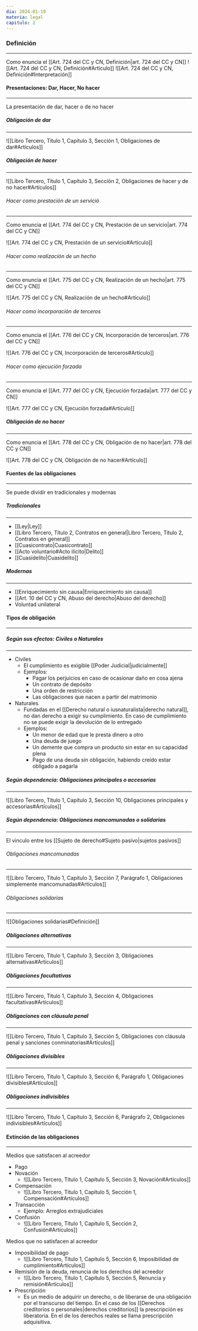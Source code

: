```yaml
---
dia: 2024-01-19
materia: legal
capitulo: 2
---
```

### Definición
---
Como enuncia el [[Art. 724 del CC y CN, Definición|art. 724 del CC y CN]] ![[Art. 724 del CC y CN, Definición#Artículo]]
![[Art. 724 del CC y CN, Definición#Interpretación]]

#### Presentaciones: Dar, Hacer, No hacer
---
La presentación de dar, hacer o de no hacer

##### Obligación de dar
---
![[Libro Tercero, Título 1, Capítulo 3, Sección 1, Obligaciones de dar#Artículos]]
##### Obligación de hacer
---
![[Libro Tercero, Título 1, Capítulo 3, Sección 2, Obligaciones de hacer y de no hacer#Artículos]]

###### Hacer como prestación de un servició
---
Como enuncia el [[Art. 774 del CC y CN, Prestación de un servicio|art. 774 del CC y CN]]

![[Art. 774 del CC y CN, Prestación de un servicio#Artículo]]

###### Hacer como realización de un hecho
---
Como enuncia el [[Art. 775 del CC y CN, Realización de un hecho|art. 775 del CC y CN]]

![[Art. 775 del CC y CN, Realización de un hecho#Artículo]]

###### Hacer como incorporación de terceros
---
Como enuncia el [[Art. 776 del CC y CN, Incorporación de terceros|art. 776 del CC y CN]]

![[Art. 776 del CC y CN, Incorporación de terceros#Artículo]]

###### Hacer como ejecución forzada
---
Como enuncia el [[Art. 777 del CC y CN, Ejecución forzada|art. 777 del CC y CN]]

![[Art. 777 del CC y CN, Ejecución forzada#Artículo]]

##### Obligación de no hacer
---
Como enuncia el [[Art. 778 del CC y CN, Obligación de no hacer|art. 778 del CC y CN]]

![[Art. 778 del CC y CN, Obligación de no hacer#Artículo]]

#### Fuentes de las obligaciones
---
Se puede dividir en tradicionales y modernas

##### Tradicionales
---
* [[Ley|Ley]]
* [[Libro Tercero, Título 2, Contratos en general|Libro Tercero, Título 2, Contratos en general]]
* [[Cuasicontrato|Cuasicontrato]]
* [[Acto voluntario#Acto ilícito|Delito]]
* [[Cuasidelito|Cuasidelito]]

##### Modernas
---
* [[Enriquecimiento sin causa|Enriquecimiento sin causa]]
* [[Art. 10 del CC y CN, Abuso del derecho|Abuso del derecho]]
* Voluntad unilateral

#### Tipos de obligación
---

##### Según sus efectos: Civiles o Naturales
---
* Civiles
	* El cumplimiento es exigible [[Poder Judicial|judicialmente]]
	* Ejemplos:
		* Pagar los perjuicios en caso de ocasionar daño en cosa ajena
		* Un contrato de depósito
		* Una orden de restricción
		* Las obligaciones que nacen a partir del matrimonio
* Naturales
	* Fundadas en el [[Derecho natural o iusnaturalista|derecho natural]], no dan derecho a exigir su cumplimiento. En caso de cumplimiento no se puede exigir la devolución de lo entregado
	* Ejemplos:
		* Un menor de edad que le presta dinero a otro
		* Una deuda de juego
		* Un demente que compra un producto sin estar en su capacidad plena
		* Pago de una deuda sin obligación, habiendo creído estar obligado a pagarla

##### Según dependencia: Obligaciones principales o accesorias
---
![[Libro Tercero, Título 1, Capítulo 3, Sección 10, Obligaciones principales y accesorias#Artículos]]

##### Según dependencia: Obligaciones mancomunadas o solidarias
---
El vinculo entre los [[Sujeto de derecho#Sujeto pasivo|sujetos pasivos]]

###### Obligaciones mancomunadas
---
![[Libro Tercero, Título 1, Capítulo 3, Sección 7, Parágrafo 1, Obligaciones simplemente mancomunadas#Artículos]]

###### Obligaciones solidarias
---
![[Obligaciones solidarias#Definición]]

##### Obligaciones alternativas
---
![[Libro Tercero, Título 1, Capítulo 3, Sección 3, Obligaciones alternativas#Artículos]]

##### Obligaciones facultativas
---
![[Libro Tercero, Título 1, Capítulo 3, Sección 4, Obligaciones facultativas#Artículos]]

##### Obligaciones con cláusula penal
---
![[Libro Tercero, Título 1, Capítulo 3, Sección 5, Obligaciones con cláusula penal y sanciones conminatorias#Artículos]]

##### Obligaciones divisibles
---
![[Libro Tercero, Título 1, Capítulo 3, Sección 6, Parágrafo 1, Obligaciones divisibles#Artículos]]


##### Obligaciones indivisibles
---
![[Libro Tercero, Título 1, Capítulo 3, Sección 6, Parágrafo 2, Obligaciones indivisibles#Artículos]]

#### Extinción de las obligaciones
---
Medios que satisfacen al acreedor
* Pago
* Novación
	* ![[Libro Tercero, Título 1, Capítulo 5, Sección 3, Novación#Artículos]]
* Compensación
	* ![[Libro Tercero, Título 1, Capítulo 5, Sección 1, Compensación#Artículos]]
* Transacción
	* Ejemplo: Arreglos extrajudiciales
* Confusión
	* ![[Libro Tercero, Título 1, Capítulo 5, Sección 2, Confusión#Artículos]]

Medios que no satisfacen al acreedor
* Imposibilidad de pago
	* ![[Libro Tercero, Título 1, Capítulo 5, Sección 6, Imposibilidad de cumplimiento#Artículos]]
* Remisión de la deuda, renuncia de los derechos del acreedor
	* ![[Libro Tercero, Título 1, Capítulo 5, Sección 5, Renuncia y remisión#Artículos]]
* Prescripción
	* Es un medio de adquirir un derecho, o de liberarse de una obligación por el transcurso del tiempo. En el caso de los [[Derechos creditorios o personales|derechos creditorios]] la prescripción es liberatoria. En el de los derechos reales se llama prescripción adquisitiva.